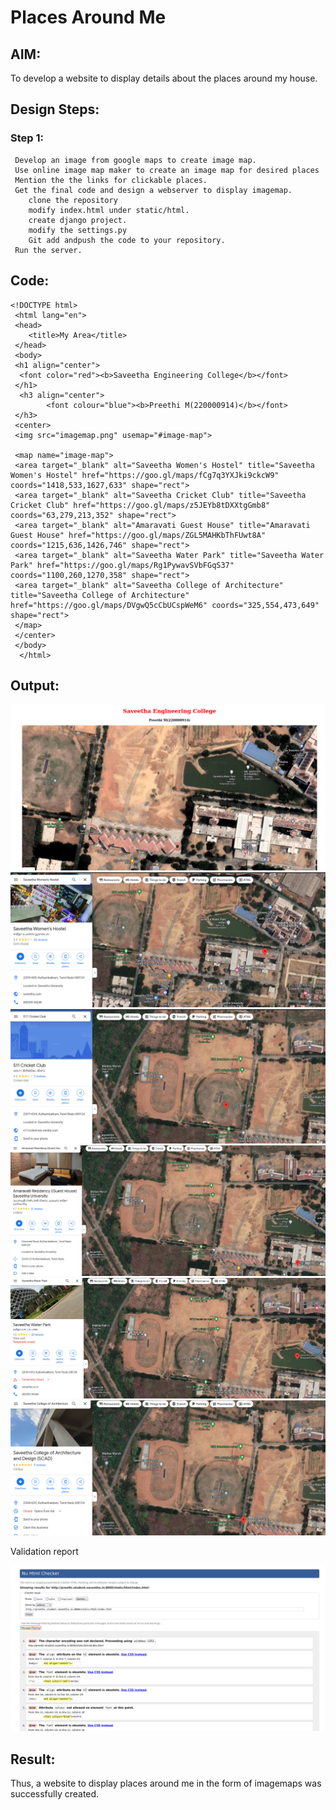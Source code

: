 # Places Around Me
## AIM:
To develop a website to display details about the places around my house.

## Design Steps:

### Step 1:
     Develop an image from google maps to create image map.
     Use online image map maker to create an image map for desired places
     Mention the the links for clickable places.
     Get the final code and design a webserver to display imagemap.
        clone the repository
        modify index.html under static/html.
        create django project.
        modify the settings.py
        Git add andpush the code to your repository.
     Run the server. 

## Code:
    <!DOCTYPE html>
     <html lang="en">
     <head>
        <title>My Area</title>
     </head>
     <body>
     <h1 align="center">
      <font color="red"><b>Saveetha Engineering College</b></font>
     </h1>
      <h3 align="center">
            <font colour="blue"><b>Preethi M(220000914)</b></font>
     </h3>
     <center>  
     <img src="imagemap.png" usemap="#image-map">

     <map name="image-map">
     <area target="_blank" alt="Saveetha Women's Hostel" title="Saveetha Women's Hostel" href="https://goo.gl/maps/fCg7q3YXJki9ckcW9" coords="1418,533,1627,633" shape="rect">
     <area target="_blank" alt="Saveetha Cricket Club" title="Saveetha Cricket Club" href="https://goo.gl/maps/z5JEYb8tDXXtgGmb8" coords="63,279,213,352" shape="rect">
     <area target="_blank" alt="Amaravati Guest House" title="Amaravati Guest House" href="https://goo.gl/maps/ZGL5MAHKbThFUwt8A" coords="1215,636,1426,746" shape="rect">
     <area target="_blank" alt="Saveetha Water Park" title="Saveetha Water Park" href="https://goo.gl/maps/Rg1PywavSVbFGqS37" coords="1100,260,1270,358" shape="rect">
     <area target="_blank" alt="Saveetha College of Architecture" title="Saveetha College of Architecture" href="https://goo.gl/maps/DVgwQ5cCbUCspWeM6" coords="325,554,473,649" shape="rect">
     </map>
     </center>
     </body>
      </html>

## Output:
    
![Outputscreen](/images/Outputscreen.png)
![SaveethaWomen'sHostel](/images/SaveethaWomen'sHostel.png)
![SaveethaCricketclub](/images/SaveethaCricketclub.png)
![AmaravatiResidency](/images/AmaravatiResidency.png)
![Saveethawaterpark](/images/Saveethawaterpark.png)
![SaveethaArchitecture](/images/SaveethaArchitecture.png)

Validation report

![validation](/images/Validation.png)

## Result:

  Thus, a website to display places around me in the form of imagemaps was successfully created.
